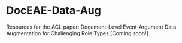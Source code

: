 # DocEAE-Data-Aug

Resources for the ACL paper: Document-Level Event-Argument Data Augmentation for Challenging Role Types [Coming soon!]
